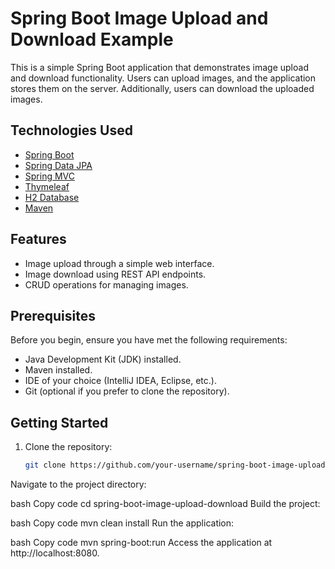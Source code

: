 

# Spring Boot Image Upload and Download Example

This is a simple Spring Boot application that demonstrates image upload and download functionality. Users can upload images, and the application stores them on the server. Additionally, users can download the uploaded images.

## Technologies Used

- [Spring Boot](https://spring.io/projects/spring-boot)
- [Spring Data JPA](https://spring.io/projects/spring-data-jpa)
- [Spring MVC](https://docs.spring.io/spring-framework/docs/current/reference/html/web.html)
- [Thymeleaf](https://www.thymeleaf.org/)
- [H2 Database](https://www.h2database.com/)
- [Maven](https://maven.apache.org/)

## Features

- Image upload through a simple web interface.
- Image download using REST API endpoints.
- CRUD operations for managing images.

## Prerequisites

Before you begin, ensure you have met the following requirements:

- Java Development Kit (JDK) installed.
- Maven installed.
- IDE of your choice (IntelliJ IDEA, Eclipse, etc.).
- Git (optional if you prefer to clone the repository).

## Getting Started

1. Clone the repository:

   ```bash
   git clone https://github.com/your-username/spring-boot-image-upload-download.git
Navigate to the project directory:

bash
Copy code
cd spring-boot-image-upload-download
Build the project:

bash
Copy code
mvn clean install
Run the application:

bash
Copy code
mvn spring-boot:run
Access the application at http://localhost:8080.
